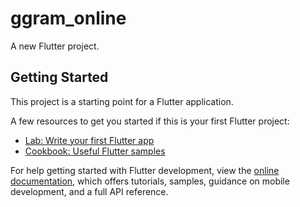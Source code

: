 # ggram_online

A new Flutter project.

## Getting Started

This project is a starting point for a Flutter application.

A few resources to get you started if this is your first Flutter project:
    
- [Lab: Write your first Flutter app](https://docs.flutter.dev/get-started/codelab)
- [Cookbook: Useful Flutter samples](https://docs.flutter.dev/cookbook)

For help getting started with Flutter development, view the
[online documentation](https://docs.flutter.dev/), which offers tutorials,
samples, guidance on mobile development, and a full API reference.
